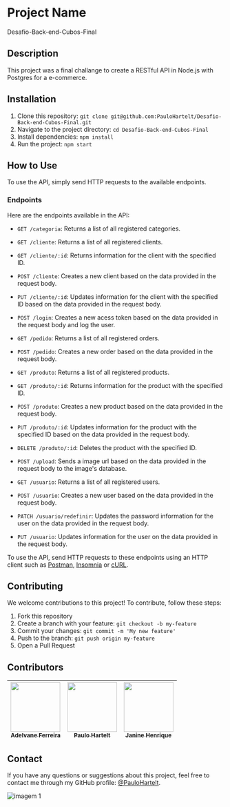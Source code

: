 # Project Name

Desafio-Back-end-Cubos-Final

## Description

This project was a final challange to create a RESTful API in Node.js with Postgres for a e-commerce.

## Installation

1. Clone this repository: `git clone git@github.com:PauloHartelt/Desafio-Back-end-Cubos-Final.git`
2. Navigate to the project directory: `cd Desafio-Back-end-Cubos-Final`
3. Install dependencies: `npm install`
4. Run the project: `npm start`

## How to Use

To use the API, simply send HTTP requests to the available endpoints.

### Endpoints

Here are the endpoints available in the API:

- `GET /categoria`: Returns a list of all registered categories.

- `GET /cliente`: Returns a list of all registered clients.

- `GET /cliente/:id`: Returns information for the client with the specified ID.

- `POST /cliente`: Creates a new client based on the data provided in the request body.

- `PUT /cliente/:id`: Updates information for the client with the specified ID based on the data provided in the request body.

- `POST /login`: Creates a new acess token based on the data provided in the request body and log the user.

- `GET /pedido`: Returns a list of all registered orders.

- `POST /pedido`: Creates a new order based on the data provided in the request body.

- `GET /produto`: Returns a list of all registered products.

- `GET /produto/:id`: Returns information for the product with the specified ID.

- `POST /produto`: Creates a new product based on the data provided in the request body.

- `PUT /produto/:id`: Updates information for the product with the specified ID based on the data provided in the request body.

- `DELETE /produto/:id`: Deletes the product with the specified ID.

- `POST /upload`: Sends a image url based on the data provided in the request body to the image's database.

- `GET /usuario`: Returns a list of all registered users.

- `POST /usuario`: Creates a new user based on the data provided in the request body.

- `PATCH /usuario/redefinir`: Updates the password information for the user on the data provided in the request body.

- `PUT /usuario`: Updates information for the user on the data provided in the request body.

To use the API, send HTTP requests to these endpoints using an HTTP client such as [Postman](https://www.postman.com/), [Insomnia]([https://www.postman.com/](https://insomnia.rest/)) or [cURL](https://curl.se/).


## Contributing

We welcome contributions to this project! To contribute, follow these steps:

1. Fork this repository
2. Create a branch with your feature: `git checkout -b my-feature`
3. Commit your changes: `git commit -m 'My new feature'`
4. Push to the branch: `git push origin my-feature`
5. Open a Pull Request

## Contributors

| [<img src="https://avatars.githubusercontent.com/u/85734491?v=4" width=115><br><sub>Adelvane Ferreira</sub>](https://github.com/AdelvaneFerreira) | [<img src="https://avatars.githubusercontent.com/u/95707984?v=4" width=115><br><sub>Paulo Hartelt</sub>](https://github.com/PauloHartelt) | [<img src="https://avatars.githubusercontent.com/u/76759510?v=4" width=115><br><sub>Janine Henrique</sub>](https://github.com/janinehenrique) |
| :---------------------------------------------------------------------------------------------------------------------------------------: | :----------------------------------------------------------------------------------------------------------------------------------------------------------: | :-------------------------------------------------------------------------------------------------------------------------------: |

## Contact

If you have any questions or suggestions about this project, feel free to contact me through my GitHub profile: [@PauloHartelt](https://github.com/PauloHartelt).



![imagem 1](https://user-images.githubusercontent.com/95707984/186934611-ead39007-43d3-454c-9357-0d14b11c2c51.png)

